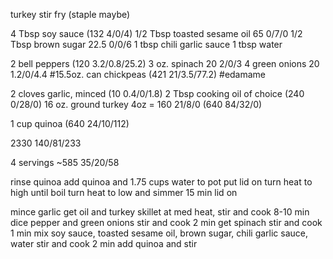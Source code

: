 turkey stir fry (staple maybe)

4 Tbsp soy sauce (132 4/0/4)
1/2 Tbsp toasted sesame oil 65 0/7/0
1/2 Tbsp brown sugar 22.5 0/0/6
1 tbsp chili garlic sauce
1 tbsp water

2 bell peppers (120 3.2/0.8/25.2)
3 oz. spinach 20 2/0/3
4 green onions 20 1.2/0/4.4
#15.5oz. can chickpeas (421 21/3.5/77.2)
#edamame

2 cloves garlic, minced (10 0.4/0/1.8)
2 Tbsp cooking oil of choice (240 0/28/0)
16 oz. ground turkey 4oz = 160 21/8/0 (640 84/32/0)

1 cup quinoa (640 24/10/112)

2330 140/81/233

4 servings
~585 35/20/58	


rinse quinoa
add quinoa and 1.75 cups water to pot
put lid on turn heat to high until boil
turn heat to low and simmer 15 min lid on

mince garlic
get oil and turkey
	skillet at med heat, stir and cook 8-10 min
dice pepper and green onions
	stir and cook 2 min
get spinach
	stir and cook 1 min
mix soy sauce, toasted sesame oil, brown sugar, chili garlic sauce, water
	stir and cook 2 min
add quinoa and stir
